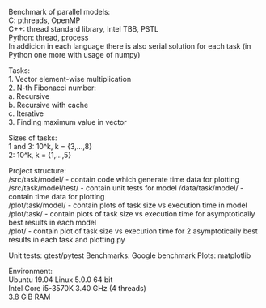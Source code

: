 Benchmark of parallel models:  
    C: pthreads, OpenMP  
    C++: thread standard library, Intel TBB, PSTL  
    Python: thread, process  
In addicion in each language there is also serial solution for each task (in Python one more with usage of numpy)  

Tasks:  
    1. Vector element-wise multiplication  
    2. N-th Fibonacci number:  
        a. Recursive  
        b. Recursive with cache  
        c. Iterative  
    3. Finding maximum value in vector  

Sizes of tasks:  
    1 and 3: 10^k, k = {3,...,8}  
    2: 10^k, k = {1,...,5}  

Project structure:  
    /src/task/model/ - contain code which generate time data for plotting  
    /src/task/model/test/ - contain unit tests for model
    /data/task/model/ - contain time data for plotting  
    /plot/task/model/ - contain plots of task size vs execution time in model  
    /plot/task/ - contain plots of task size vs execution time for asymptotically best results in each model  
    /plot/ - contain plot of task size vs execution time for 2 asymptotically best results in each task and plotting.py

Unit tests: gtest/pytest
Benchmarks: Google benchmark
Plots: matplotlib

Environment:  
    Ubuntu 19.04 Linux 5.0.0 64 bit  
    Intel Core i5-3570K 3.40 GHz (4 threads)  
    3.8 GiB RAM  